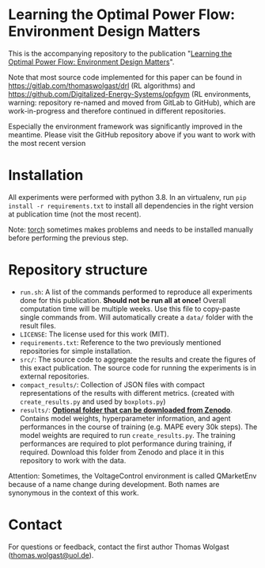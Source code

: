 # Learning the Optimal Power Flow: Environment Design Matters
This is the accompanying repository to the publication "[Learning the Optimal Power Flow: Environment Design Matters](https://www.sciencedirect.com/science/article/pii/S2666546824000764)".

Note that most source code implemented for this paper can be found in 
https://gitlab.com/thomaswolgast/drl (RL algorithms) and 
https://github.com/Digitalized-Energy-Systems/opfgym 
(RL environments, warning: repository re-named and moved from GitLab to GitHub), 
which are work-in-progress and therefore continued in different repositories. 

Especially the environment framework was significantly improved in the meantime.
Please visit the GitHub repository above if you want to work with the most 
recent version

# Installation
All experiments were performed with python 3.8. In an virtualenv, run `pip install -r requirements.txt` to install all dependencies in the right version at publication time (not the most recent). 

Note: [torch](https://pytorch.org/get-started/locally/) sometimes makes problems and needs to be installed manually before performing the previous step.

# Repository structure
- `run.sh`: A list of the commands performed to reproduce all experiments done for this publication. **Should not be run all at once!** Overall computation time will be multiple weeks. Use this file to copy-paste single commands from. Will automatically create a `data/` folder with the result files. 
- `LICENSE`: The license used for this work (MIT). 
- `requirements.txt`: Reference to the two previously mentioned repositories for simple installation. 
- `src/`: The source code to aggregate the results and create the figures of this exact publication. The source code for running the experiments is in external repositories.
- `compact_results/`: Collection of JSON files with compact representations of the results with different metrics. (created with `create_results.py` and used by `boxplots.py`)
- `results/`: **[Optional folder that can be downloaded from Zenodo](https://zenodo.org/records/13284446)**. Contains model weights, hyperparameter information, and agent performances in the course of training (e.g. MAPE every 30k steps). The model weights are required to run `create_results.py`. The training performances are required to plot performance during training, if required. Download this folder from Zenodo and place it in this repository to work with the data. 

Attention: Sometimes, the VoltageControl environment is called QMarketEnv because of a name change during development. Both names are synonymous in the context of this work. 

# Contact
For questions or feedback, contact the first author Thomas Wolgast (thomas.wolgast@uol.de). 
